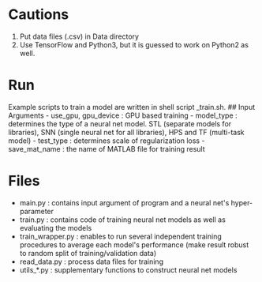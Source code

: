 # Cautions
1. Put data files (.csv) in Data directory
2. Use TensorFlow and Python3, but it is guessed to work on Python2 as well.

# Run
Example scripts to train a model are written in shell script _train.sh.
    ## Input Arguments
    - use_gpu, gpu_device : GPU based training
    - model_type : determines the type of a neural net model. STL (separate models for libraries), SNN (single neural net for all libraries), HPS and TF (multi-task model)
    - test_type : determines scale of regularization loss
    - save_mat_name : the name of MATLAB file for training result

# Files
- main.py : contains input argument of program and a neural net's hyper-parameter
- train.py : contains code of training neural net models as well as evaluating the models
- train_wrapper.py : enables to run several independent training procedures to average each model's performance (make result robust to random split of training/validation data)
- read_data.py : process data files for training
- utils_*.py : supplementary functions to construct neural net models


